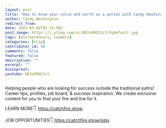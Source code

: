 ```yaml
---
layout: post
title: "How to know your value and worth as a person with Candy Washington"
author: Candy Washington
redirect_from:
date: 2021-03-02T02:15:58Z
post_image: https://i.ytimg.com/vi/8K2u6RQt2cY/hqdefault.jpg
tags: [entrepreneurs, leaders]
categories: [clip]
contributor_id: 30
comments: false
featured: false
description: ""
excerpt: ""
buzzsprout: 
youtube: 8K2u6RQt2cY
---
```

Helping people who are looking for success outside the traditional paths!
Career tips, profiles, job board, & success inspiration.
We create exclusive content for you to find your fire and live for it.

LEARN MORE👇
https://catchfire.show

JOB OPPORTUNITIES👇
https://catchfire.show/jobs